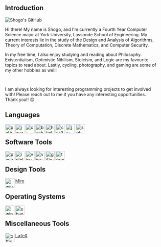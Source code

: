 ## Introduction

![Shogo's GitHub](https://github-readme-stats.vercel.app/api?username=stoyonaga&show_icons=true&theme=tokyonight)

Hi there! My name is Shogo, and I'm currently a Fourth Year Computer Science major at York University, Lassonde School of Engineering.
My current interests lie in the study of the Design and Analysis of Algorithms, Theory of Computation, Discrete Mathematics, and Computer Security.

In my free time, I also enjoy studying and reading about Philosophy. Existentialism, Optimistic Nihilism, Stoicism, and Logic are my favourite topics to read about.
Lastly, cycling, photography, and gaming are some of my other hobbies as well! 

<br>

I am always looking for interesting programming projects to get involved with! Please reach out to me if you have any interesting opportunities. Thank you!! 😊
<br>

## Languages

<img src = "https://cdn-icons-png.flaticon.com/512/5968/5968350.png" align = "left" width = "30px" height = "30px" alt = "python-logo">
<img src = "https://cdn-icons-png.flaticon.com/512/226/226777.png" align = "left" width = "30px" height = "30px" alt = "java-logo">
<img src = "https://upload.wikimedia.org/wikipedia/commons/thumb/1/18/C_Programming_Language.svg/220px-C_Programming_Language.svg.png" align = "left" width = "30px" height = "30px" alt = "c-logo">
<img src = "https://cdn-icons-png.flaticon.com/512/919/919837.png" align = "left" width = "30px" height = "30px" alt = "bash-logo">
<img src = "https://cdn-icons-png.flaticon.com/512/5968/5968267.png" width = "30px" align = "left" height = "30px" alt = "html5-logo">
<img src = "https://cdn-icons-png.flaticon.com/512/5968/5968242.png" width = "30px" align = "left" height = "30px" alt = "css3-logo">
<img src = "https://cdn-icons-png.flaticon.com/512/5968/5968292.png" width = "30px" align = "left" height = "30px" alt = "js-logo">
<img src = "https://upload.wikimedia.org/wikipedia/commons/thumb/2/29/Postgresql_elephant.svg/1200px-Postgresql_elephant.svg.png" align = "left" width = "30px" height = "30px" alt = "sql-logo">
<br>

## Software Tools 
<img src = "https://upload.wikimedia.org/wikipedia/commons/thumb/1/1d/PyCharm_Icon.svg/1024px-PyCharm_Icon.svg.png" align = "left" width = "30px" height = "30px" alt = "pycharm-logo">
<img src = "https://upload.wikimedia.org/wikipedia/commons/thumb/9/9c/IntelliJ_IDEA_Icon.svg/1024px-IntelliJ_IDEA_Icon.svg.png" align = "left" width = "30px" height = "30px" alt = "intellij-logo">
<img src = "https://upload.wikimedia.org/wikipedia/commons/thumb/9/9a/Visual_Studio_Code_1.35_icon.svg/2048px-Visual_Studio_Code_1.35_icon.svg.png" align = "left" width = "30px" height = "30px" alt = "visual-studio-code-logo">
<img src = "https://upload.wikimedia.org/wikipedia/commons/thumb/9/9f/Vimlogo.svg/1022px-Vimlogo.svg.png" align = "left" width = "30px" height = "30px" alt = "vim-logo">
<img src = "https://cdn-icons-png.flaticon.com/512/2111/2111432.png" align = "left" width = "30px" height = "30px" alt = "github-logo">
<img src = "https://cdn-icons-png.flaticon.com/512/0/656.png" align = "left" width = "30px" height = "30px" alt = "terminal-logo">
<br>

## Design Tools
<img src = "https://cdn-icons-png.flaticon.com/128/5968/5968705.png" align = "left" width = "30px" height = "30px" alt = "windows-logo">
<span><a href = "https://miro.com/" target = "_blank">Miro</a></span>

<br>

## Operating Systems 
<img src = "https://cdn-icons-png.flaticon.com/128/13/13738.png" align = "left" width = "30px" height = "30px" alt = "windows-logo">
<img src = "https://cdn-icons-png.flaticon.com/512/81/81270.png" align = "left" width = "30px" height = "30px" alt = "ubuntu-logo">
<br>

## Miscellaneous Tools

<img src = "https://cdn-icons-png.flaticon.com/512/732/732070.png" align = "left" width = "30px" height = "30px" alt = "office-365">
<span><a href = "https://www.latex-project.org/" target = "_blank">LaTeX</a></span>
<br>
